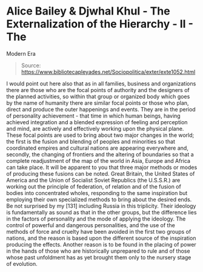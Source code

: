 # Alice Bailey & Djwhal Khul - The Externalization of the Hierarchy - II - The
Modern Era

> Source: https://www.bibliotecapleyades.net/Sociopolitica/exter/exte1052.html

I would point out here also that as in all families, business and organizations there are those who are the focal points of authority and the designers of the planned activities, so within that group or organized body which goes by the name of humanity there are similar focal points or those who plan, direct and produce the outer happenings and events. They are in the period of personality achievement - that time in which human beings, having achieved integration and a blended expression of feeling and perception and mind, are actively and effectively working upon the physical plane. These focal points are used to bring about two major changes in the world; the first is the fusion and blending of peoples and minorities so that coordinated empires and cultural nations are appearing everywhere and, secondly, the changing of frontiers and the altering of boundaries so that a complete readjustment of the map of the world in Asia, Europe and Africa can take place.
It will be apparent to you that three major methods or modes of producing these fusions can be noted. Great Britain, the United States of America and the Union of Socialist Soviet Republics (the U.S.S.R.) are working out the principle of federation, of relation and of the fusion of bodies into concentrated wholes, responding to the same inspiration but employing their own specialized methods to bring about the desired ends. Be not surprised by my [131] including Russia in this triplicity. Their ideology is fundamentally as sound as that in the other groups, but the difference lies in the factors of personality and the mode of applying the ideology. The control of powerful and dangerous personalities, and the use of the methods of force and cruelty have been avoided in the first two groups of nations, and the reason is based upon the different source of the inspiration producing the effects. Another reason is to be found in the placing of power in the hands of those who are historically unprepared to rule and of those whose past unfoldment has as yet brought them only to the nursery stage of evolution.
